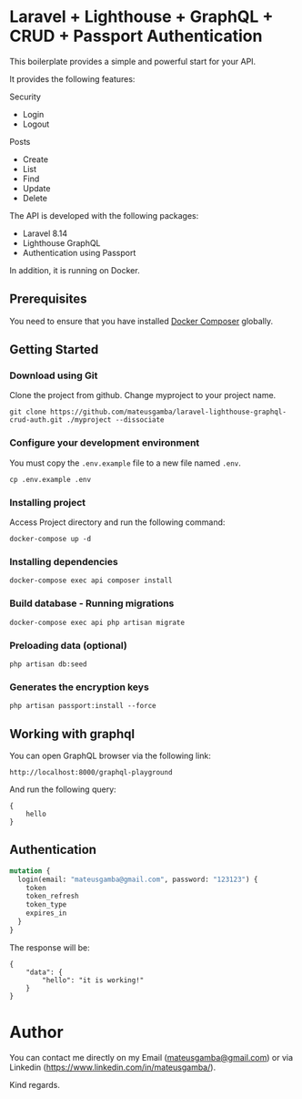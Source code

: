 # Laravel + Lighthouse + GraphQL + CRUD + Passport Authentication

This boilerplate provides a simple and powerful start for your API.

It provides the following features:

Security
* Login
* Logout

Posts
* Create
* List
* Find
* Update
* Delete

The API is developed with the following packages:
* Laravel 8.14
* Lighthouse GraphQL
* Authentication using Passport

In addition, it is running on Docker.

## Prerequisites

You need to ensure that you have installed [Docker Composer](https://docs.docker.com/compose/install/) globally.

## Getting Started

### Download using Git

Clone the project from github. Change myproject to your project name.

```
git clone https://github.com/mateusgamba/laravel-lighthouse-graphql-crud-auth.git ./myproject --dissociate
```

### Configure your development environment

You must copy the `.env.example` file to a new file named `.env`.

```
cp .env.example .env
```

### Installing project

Access Project directory and run the following command:

```
docker-compose up -d
```

### Installing dependencies

```
docker-compose exec api composer install
```

### Build database - Running migrations

```
docker-compose exec api php artisan migrate
```

### Preloading data (optional)

```
php artisan db:seed
```

### Generates the encryption keys

```
php artisan passport:install --force
```

## Working with graphql

You can open GraphQL browser via the following link:

```
http://localhost:8000/graphql-playground
```

And run the following query:
```
{
    hello
}
```
## Authentication

```graphql
mutation {
  login(email: "mateusgamba@gmail.com", password: "123123") {
    token
    token_refresh
    token_type
    expires_in
  }
}
```


The response will be:
```
{
    "data": {
        "hello": "it is working!"
    }
}
```

# Author

You can contact me directly on my Email (mateusgamba@gmail.com) or via Linkedin (https://www.linkedin.com/in/mateusgamba/).

Kind regards.